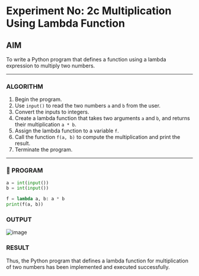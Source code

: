 # Experiment No: 2c Multiplication Using Lambda Function

## AIM  
To write a Python program that defines a function using a lambda expression to multiply two numbers.

---

### ALGORITHM  
1. Begin the program.  
2. Use `input()` to read the two numbers `a` and `b` from the user.
3. Convert the inputs to integers.
4. Create a lambda function that takes two arguments `a` and `b`, and returns their multiplication `a * b`.
5. Assign the lambda function to a variable `f`.
6. Call the function `f(a, b)` to compute the multiplication and print the result.
7. Terminate the program.

---

### 🧾 PROGRAM

```python
a = int(input())
b = int(input())

f = lambda a, b: a * b
print(f(a, b))
```

### OUTPUT
![image](https://github.com/user-attachments/assets/002dfc63-ee1f-48d9-878e-8b3075c9f652)

### RESULT
Thus, the Python program that defines a lambda function for multiplication of two numbers has been implemented and executed successfully.
